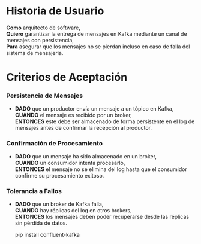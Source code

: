 # Historia de Usuario

**Como** arquitecto de software,  
**Quiero** garantizar la entrega de mensajes en Kafka mediante un canal de mensajes con persistencia,  
**Para** asegurar que los mensajes no se pierdan incluso en caso de falla del sistema de mensajería.

# Criterios de Aceptación

### Persistencia de Mensajes
- **DADO** que un productor envía un mensaje a un tópico en Kafka,  
  **CUANDO** el mensaje es recibido por un broker,  
  **ENTONCES** este debe ser almacenado de forma persistente en el log de mensajes antes de confirmar la recepción al productor.  

### Confirmación de Procesamiento
- **DADO** que un mensaje ha sido almacenado en un broker,  
  **CUANDO** un consumidor intenta procesarlo,  
  **ENTONCES** el mensaje no se elimina del log hasta que el consumidor confirme su procesamiento exitoso.  

### Tolerancia a Fallos
- **DADO** que un broker de Kafka falla,  
  **CUANDO** hay réplicas del log en otros brokers,  
  **ENTONCES** los mensajes deben poder recuperarse desde las réplicas sin pérdida de datos.  


  pip install confluent-kafka
